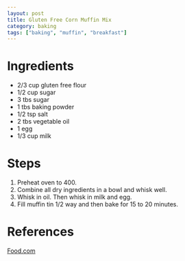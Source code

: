```yaml
---
layout: post
title: Gluten Free Corn Muffin Mix
category: baking
tags: ["baking", "muffin", "breakfast"]
---
```


# Ingredients

* 2/3 cup gluten free flour
* 1/2 cup sugar
* 3 tbs sugar
* 1 tbs baking powder 
* 1/2 tsp salt
* 2 tbs vegetable oil
* 1 egg
* 1/3 cup milk 

# Steps

1. Preheat oven to 400.
2. Combine all dry ingredients in a bowl and whisk well.
3. Whisk in oil.  Then whisk in milk and egg.  
4. Fill muffin tin 1/2 way and then bake for 15 to 20 minutes.

# References

[Food.com](https://www.food.com/recipe/jiffy-corn-muffin-mix-copycat-345502)